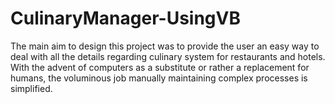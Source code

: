 # CulinaryManager-UsingVB
The main aim to design this project was to provide the user an easy way to deal with all the details regarding culinary system for restaurants and hotels. With the advent of computers as a substitute or rather a replacement for humans, the voluminous job manually maintaining complex processes is simplified. 
